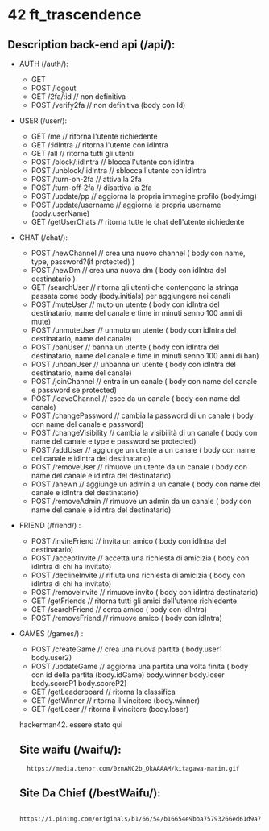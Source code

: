 # 42 ft_trascendence

## Description back-end api (/api/):

* AUTH (/auth/): 
    * GET 
    * POST /logout
    * GET /2fa/:id // non definitiva
    * POST /verify2fa // non definitiva (body con Id)

* USER (/user/):
    * GET /me // ritorna l'utente richiedente
    * GET /:idIntra // ritorna l'utente con idIntra
    * GET /all // ritorna tutti gli utenti
    * POST /block/:idIntra // blocca l'utente con idIntra
    * POST /unblock/:idIntra // sblocca l'utente con idIntra
    * POST /turn-on-2fa // attiva la 2fa
    * POST /turn-off-2fa // disattiva la 2fa
    * POST /update/pp // aggiorna la propria immagine profilo (body.img)
    * POST /update/username // aggiorna la propria username (body.userName)
    * GET /getUserChats // ritorna tutte le chat dell'utente richiedente

* CHAT (/chat/):
    * POST /newChannel // crea una nuovo channel ( body con name, type, password?(if protected) )
    * POST /newDm // crea una nuova dm ( body con idIntra del destinatario )
    * GET /searchUser // ritorna gli utenti che contengono la stringa passata come body (body.initials) per aggiungere nei canali
    * POST /muteUser // muto un utente ( body con idIntra del destinatario, name del canale e time in minuti senno 100 anni di mute)
    * POST /unmuteUser // unmuto un utente ( body con idIntra del destinatario, name del canale)
    * POST /banUser // banna un utente ( body con idIntra del destinatario, name del canale e time in minuti senno 100 anni di ban)
    * POST /unbanUser // unbanna un utente ( body con idIntra del destinatario, name del canale)
    * POST /joinChannel // entra in un canale ( body con name del canale e password se protected)
    * POST /leaveChannel // esce da un canale ( body con name del canale)
    * POST /changePassword // cambia la password di un canale ( body con name del canale e password)
    * POST /changeVisibility // cambia la visibilità di un canale ( body con name del canale e type e password se protected)
    * POST /addUser // aggiunge un utente a un canale ( body con name del canale e idIntra del destinatario)
    * POST /removeUser // rimuove un utente da un canale ( body con name del canale e idIntra del destinatario)
    * POST /anewn // aggiunge un admin a un canale ( body con name del canale e idIntra del destinatario)
    * POST /removeAdmin // rimuove un admin da un canale ( body con name del canale e idIntra del destinatario)

* FRIEND (/friend/) :
    * POST /inviteFriend // invita un amico ( body con idIntra del destinatario)
    * POST /acceptInvite // accetta una richiesta di amicizia ( body con idIntra di chi ha invitato)
    * POST /declineInvite // rifiuta una richiesta di amicizia ( body con idIntra di chi ha invitato)
    * POST /removeInvite // rimuove invito ( body con idIntra destinatario)
    * GET /getFriends // ritorna tutti gli amici dell'utente richiedente
    * GET /searchFriend // cerca amico ( body con idIntra)
    * POST /removeFriend // rimuove amico ( body con idIntra)

* GAMES (/games/) :
    * POST /createGame // crea una nuova partita ( body.user1 body.user2)
    * POST /updateGame // aggiorna una partita una volta finita ( body con id della partita (body.idGame) body.winner body.loser body.scoreP1 body.scoreP2)
    * GET /getLeaderboard // ritorna la classifica
    * GET /getWinner // ritorna il vincitore (body.winner)
    * GET /getLoser // ritorna il vincitore (body.loser)



    
    

    hackerman42. essere stato qui

    

    ## Site waifu (/waifu/):
        https://media.tenor.com/0znANC2b_OkAAAAM/kitagawa-marin.gif
    ## Site Da Chief (/bestWaifu/):
        https://i.pinimg.com/originals/b1/66/54/b16654e9bba75793266ed61d9a70693e.gif
    

